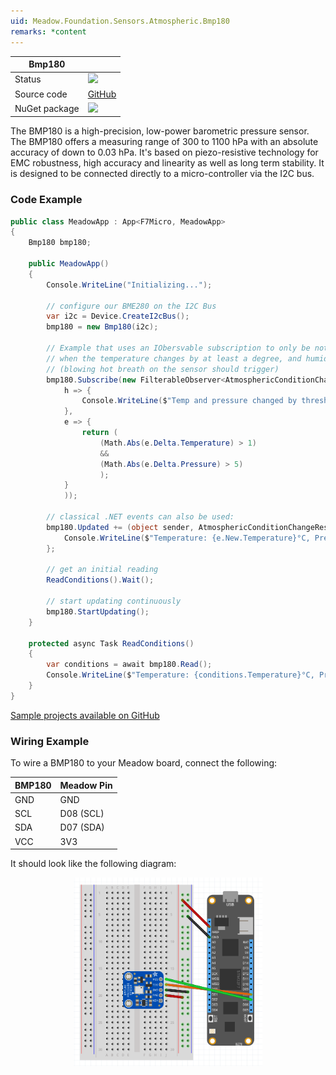 ```yaml
---
uid: Meadow.Foundation.Sensors.Atmospheric.Bmp180
remarks: *content
---
```


| Bmp180        |             |
|---------------|-------------|
| Status        | <img src="https://img.shields.io/badge/Working-brightgreen" style="width: auto; height: -webkit-fill-available;" /> |
| Source code   | [GitHub](https://github.com/WildernessLabs/Meadow.Foundation/tree/master/Source/Meadow.Foundation.Peripherals/Sensors.Atmospheric.Bmp180) |
| NuGet package | <img src="https://img.shields.io/nuget/v/Meadow.Foundation.Sensors.Atmospheric.Bmp180.svg?label=Meadow.Foundation.Sensors.Atmospheric.Bmp180" style="width: auto; height: -webkit-fill-available;" /> |

The BMP180 is a high-precision, low-power barometric pressure sensor. The BMP180 offers a measuring range of 300 to 1100 hPa with an absolute accuracy of down to 0.03 hPa. It's based on piezo-resistive technology for EMC robustness, high accuracy and linearity as well as long term stability. It is designed to be connected directly to a micro-controller via the I2C bus.

### Code Example

```csharp
public class MeadowApp : App<F7Micro, MeadowApp>
{
    Bmp180 bmp180;

    public MeadowApp()
    {
        Console.WriteLine("Initializing...");

        // configure our BME280 on the I2C Bus
        var i2c = Device.CreateI2cBus();
        bmp180 = new Bmp180(i2c);

        // Example that uses an IObersvable subscription to only be notified
        // when the temperature changes by at least a degree, and humidty by 5%.
        // (blowing hot breath on the sensor should trigger)
        bmp180.Subscribe(new FilterableObserver<AtmosphericConditionChangeResult, AtmosphericConditions>(
            h => {
                Console.WriteLine($"Temp and pressure changed by threshold; new temp: {h.New.Temperature}, old: {h.Old.Temperature}");
            },
            e => {
                return (
                    (Math.Abs(e.Delta.Temperature) > 1)
                    &&
                    (Math.Abs(e.Delta.Pressure) > 5)
                    );
            }
            ));

        // classical .NET events can also be used:
        bmp180.Updated += (object sender, AtmosphericConditionChangeResult e) => {
            Console.WriteLine($"Temperature: {e.New.Temperature}°C, Pressure: {e.New.Pressure}hPa");
        };

        // get an initial reading
        ReadConditions().Wait();

        // start updating continuously
        bmp180.StartUpdating();
    }

    protected async Task ReadConditions()
    {
        var conditions = await bmp180.Read();
        Console.WriteLine($"Temperature: {conditions.Temperature}°C, Pressure: {conditions.Pressure}hPa");
    }
}
```
[Sample projects available on GitHub](https://github.com/WildernessLabs/Meadow.Foundation/tree/master/Source/Meadow.Foundation.Peripherals/Sensors.Atmospheric.Bmp180/Samples/Sensors.Atmospheric.Bmp180_Sample) 

### Wiring Example

To wire a BMP180 to your Meadow board, connect the following:

| BMP180 | Meadow Pin  |
|--------|-------------|
| GND    | GND         |
| SCL    | D08 (SCL)   |
| SDA    | D07 (SDA)   |
| VCC    | 3V3         |

It should look like the following diagram:

<img src="../../API_Assets/Meadow.Foundation.Sensors.Atmospheric.Bmp180/Bmp180_Fritzing.png" 
    style="width: 60%; display: block; margin-left: auto; margin-right: auto;" />